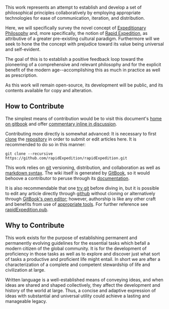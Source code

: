 This work represents an attempt to establish and develop a set of philosophical principles collaboratively by employing appropriate technologies for ease of communication, iteration, and distribution.

Here, we will specifically survey the novel concept of [Expeditionary Philosophy]() and, more specifically, the notion of [Rapid Expedition](), as attributive of a greater pre-existing cultural paradigm.  Furthermore will we seek to hone the the concept with prejudice toward its value being universal and self-evident.

The goal of this is to establish a positive feedback loop toward the pioneering of a comprehensive and relevant philosophy and for the explicit benefit of the modern age--accomplishing this as much in practice as well as prescription.

As this work will remain open-source, its development will be public, and its contents available for copy and alteration.

## How to Contribute

The simplest means of contribution would be to visit this document's [home on gitbook](https://www.gitbook.com/book/rapidexpedition/rapidexpedition/) and offer [commentary inline in discussion](https://www.gitbook.com/blog/features/discussions).

Contributing more directly is somewhat advanced:  It is necessary to first [clone](http://git-scm.com/book/en/Git-Basics-Getting-a-Git-Repository#Cloning-an-Existing-Repository) the [repository](https://github.com/rapidExpedition/rapidExpedition) in order to submit or edit articles here.  It is recommended to do so in this manner:

```git clone --recursive https://github.com/rapidExpedition/rapidExpedition.git```

This work relies on [git](http://git-scm.com/) versioning, distribution, and collaboration as well as [markdown syntax](http://daringfireball.net/projects/markdown/syntax).  The wiki itself is generated by [GitBook](https://www.gitbook.com), so it would behoove a contributor to peruse through its [documentation](https://help.gitbook.com/).

It is also recommendable that one [try git](http://try.github.com/) before diving in, but it is possible to edit any article directly through [github](https://github.com/) without cloning or alternatively through [GitBook's own editor](https://www.gitbook.com/editor); however, authorship is like any other craft and benefits from use of [appropriate tools](https://github.com/karthik/markdown_science/wiki/Tools-to-support-your-markdown-authoring).  For further reference see [rapidExpedition.pub]().

## Why to Contribute

This work exists for the purpose of establishing permanent and permanently evolving guidelines for the essential tasks which befall a modern citizen of the global community.  It is for the development of proficiency in those tasks as well as to explore and discover just what sort of tasks a productive and proficient life might entail.  In short we are after a characterization of a complete and competent stewardship of life and civilization at large.

Written language is a well-established means of conveying ideas, and when ideas are shared and shaped collectively, they affect the development and history of the world at large.  Thus, a concise and adaptive expression of ideas with substantial and universal utility could achieve a lasting and manageable legacy.
